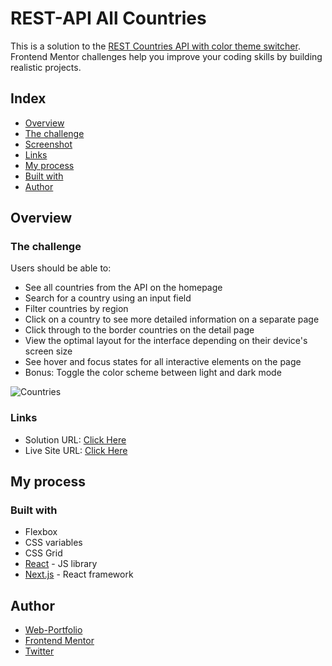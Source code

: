 # REST-API All Countries

This is a solution to the [REST Countries API with color theme switcher](https://www.frontendmentor.io/challenges/rest-countries-api-with-color-theme-switcher-5cacc469fec04111f7b848ca). Frontend Mentor challenges help you improve your coding skills by building realistic projects.

## Index

- [Overview](#overview)
- [The challenge](#the-challenge)
- [Screenshot](#screenshot)
- [Links](#links)
- [My process](#my-process)
- [Built with](#built-with)
- [Author](#author)

## Overview

### The challenge

Users should be able to:

- See all countries from the API on the homepage
- Search for a country using an input field
- Filter countries by region
- Click on a country to see more detailed information on a separate page
- Click through to the border countries on the detail page
- View the optimal layout for the interface depending on their device's screen size
- See hover and focus states for all interactive elements on the page
- Bonus: Toggle the color scheme between light and dark mode

![Countries](https://upload.wikimedia.org/wikipedia/commons/thumb/9/9e/Mozambique_in_the_world_%28W3%29.svg/1280px-Mozambique_in_the_world_%28W3%29.svg.png?20110504134824)

### Links

- Solution URL: [Click Here](https://github.com/manueldinisjunior/REST-API-Countries)
- Live Site URL: [Click Here](https://manueldinisjunior.github.io/REST-API-Countries/)

## My process

### Built with

- Flexbox
- CSS variables
- CSS Grid
- [React](https://reactjs.org/) - JS library
- [Next.js](https://nextjs.org/) - React framework

## Author

- [Web-Portfolio](https://manueldinisjunior.com)
- [Frontend Mentor](https://www.frontendmentor.io/profile/manueldinisjunir)
- [Twitter](https://www.twitter.com/manueldinisjr)
